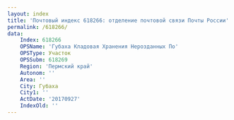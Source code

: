 ```yaml
---
layout: index
title: 'Почтовый индекс 618266: отделение почтовой связи Почты России'
permalink: /618266/
data:
    Index: 618266
    OPSName: 'Губаха Кладовая Хранения Нерозданных По'
    OPSType: Участок
    OPSSubm: 618269
    Region: 'Пермский край'
    Autonom: ''
    Area: ''
    City: Губаха
    City1: ''
    ActDate: '20170927'
    IndexOld: ''
---
```

